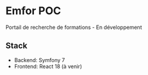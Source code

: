 # Emfor POC

Portail de recherche de formations - En développement

## Stack
- Backend: Symfony 7
- Frontend: React 18 (à venir)
